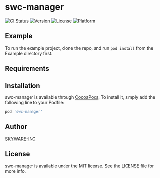 # swc-manager

[![CI Status](https://img.shields.io/travis/SKYWARE-INC/swc-manager.svg?style=flat)](https://travis-ci.org/SKYWARE-INC/swc-manager)
[![Version](https://img.shields.io/cocoapods/v/swc-manager.svg?style=flat)](https://cocoapods.org/pods/swc-manager)
[![License](https://img.shields.io/cocoapods/l/swc-manager.svg?style=flat)](https://cocoapods.org/pods/swc-manager)
[![Platform](https://img.shields.io/cocoapods/p/swc-manager.svg?style=flat)](https://cocoapods.org/pods/swc-manager)

## Example

To run the example project, clone the repo, and run `pod install` from the Example directory first.

## Requirements

## Installation

swc-manager is available through [CocoaPods](https://cocoapods.org). To install
it, simply add the following line to your Podfile:

```ruby
pod 'swc-manager'
```

## Author

[SKYWARE-INC](http://www.skyware.co.kr)

## License

swc-manager is available under the MIT license. See the LICENSE file for more info.

